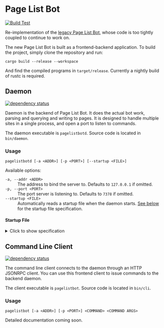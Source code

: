 # Page List Bot #
[![Build Test](https://github.com/milkydeferwm/pagelistbot/actions/workflows/test.yml/badge.svg)](https://github.com/milkydeferwm/pagelistbot/actions/workflows/test.yml)

Re-implementation of the [legacy Page List Bot](https://github.com/milkydeferwm/pagelistbot-legacy), whose code is too tightly coupled to continue to work on.

The new Page List Bot is built as a frontend-backend application. To build the project, simply clone the repository and run:
```
cargo build --release --workspace
```
And find the compiled programs in `target/release`. Currently a nightly build of rustc is required. 

## Daemon ##
[![dependency status](https://deps.rs/repo/github/milkydeferwm/pagelistbot/status.svg?path=bin%2Fdaemon)](https://deps.rs/repo/github/milkydeferwm/pagelistbot?path=bin%2Fdaemon)

Daemon is the backend of Page List Bot. It does the actual bot work, parsing and querying and writing to pages. It is designed to handle multiple sites in a single process, and open a port to listen to commands.

The daemon executable is `pagelistbotd`. Source code is located in `bin/daemon`.

### Usage ###
```
pagelistbotd [-a <ADDR>] [-p <PORT>] [--startup <FILE>]
```
Available options:
<dl>
<dt><code>-a, --addr &lt;ADDR&gt;</code></dt>
<dd>The address to bind the server to. Defaults to <code>127.0.0.1</code> if omitted.</dd>
<dt><code>-p, --port &lt;PORT&gt;</code></dt>
<dd>The port server is listening to. Defaults to <code>7378</code> if omitted.</dd>
<dt><code>--startup &lt;FILE&gt;</code></dt>
<dd>Automatically reads a startup file when the daemon starts. <a href="#startup-file">See below</a> for the startup file specification.</dd>
</dl>

#### Startup File ####
<details><summary>Click to show specification</summary>

<p>

The daemon can optionally read a startup file when it starts. This is useful when the daemon is automatically killed and restarted (by k8s, for example), so the interrupted hosts will automatically resume running.</p>

The startup file is a JSON file, structured like below:
```
{
    "login": {
        "example": {
            "username": "Example",
            "password": "Yipee~!"
        },
        "another": {
            "username": "AnotherUser",
            "password": "AnotherPassword"
        }
    },
    "sites": {
        "enwiki": {
            "login": "example",
            "api": "https://en.wikipedia.org/w/api.php",
            "on_site_config": "User:Example",
            "prefer_bot_edit": false,
            "db_name": "enwiki_p"
        },
        "meta": {
            "login": "example",
            "api_endpoint": "https://meta.wikimedia.org/w/api.php",
            "prefer_bot_edit": true,
            "onsite": "User:Example"
        }
    }
}
```

The config file is split into two parts: `login` and `sites`.

##### Login Part #####
`login` stores all the user credentials used during startup. It consists of a `username` field and a `password` field.
<dl>
<dt><code>username</code></dt>
<dd>The username of this account.</dd>
<dt><code>password</code></dt>
<dd>The bot password for this account.</dd>
</dl>

##### Sites Part #####
`sites` stores all host configurations. There are five supported fields: `login`, `api`, `on_site_config`, `prefer_bot_edit` and `db_name`. The latter two are optional.
<dl>
<dt><code>login</code></dt>
<dd>This field refers to one of the user credential stored in the above <a href="#login-part">login part</a>. The referred credential must exist in that part, otherwise the daemon cannot start the host.</dd>
<dt><code>api</code></dt>
<dd>The API endpoint address of the target MediaWiki site. This should always end in <code>api.php</code>.</dd>
<dt><code>on_site_config</code></dt>
<dd>The location of the detailed host configuration. The "on site" configuration is stored as a JSON page on the website, put the page's title to this field.</dd>
<dt><code>prefer_bot_edit</code> (optional)</dt>
<dd>If the user account used by daemon has "<code>bot</code>" flag, Page List Bot can mark all its edits as a "bot edit", if this field is set to <code>true</code>. If this field is set to <code>false</code>, or the account does not have the "<code>bot</code>" flag, edits will not be marked "bot edit". If omitted, this field defaults to <code>false</code>.</dd>
<dt><code>db_name</code> (optional)</dt>
<dd><p>If the database is accessible, put the database name here. Page List Bot will try to execute all queried through direct database query, rather than calling API. If omitted, Page List Bot will call the API to solve the query.</p><!--
--><p>The ability to solve through direct database query is not yet implemented, so in fact this field is currently totally ignored.</p></dd>
</dl>
</details>

## Command Line Client ##
[![dependency status](https://deps.rs/repo/github/milkydeferwm/pagelistbot/status.svg?path=bin%2Fcli)](https://deps.rs/repo/github/milkydeferwm/pagelistbot?path=bin%2Fcli)

The command line client connects to the daemon through an HTTP JSONRPC client. You can use this frontend client to issue commands to the backend daemon.

The client executable is `pagelistbot`. Source code is located in `bin/cli`.

### Usage ###
```
pagelistbot [-a <ADDR>] [-p <PORT>] <COMMAND> <COMMAND ARGS>
```
Detailed documentation coming soon.
